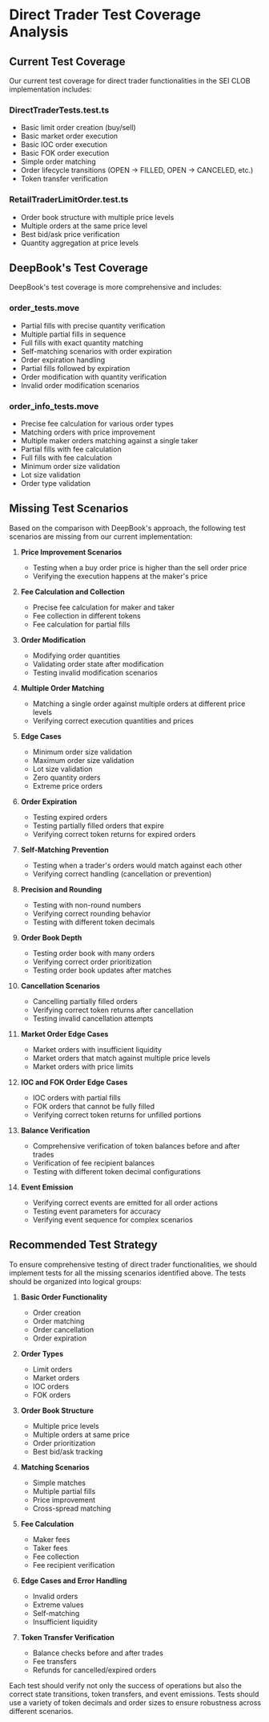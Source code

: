 # Direct Trader Test Coverage Analysis

## Current Test Coverage

Our current test coverage for direct trader functionalities in the SEI CLOB implementation includes:

### DirectTraderTests.test.ts
- Basic limit order creation (buy/sell)
- Basic market order execution
- Basic IOC order execution
- Basic FOK order execution
- Simple order matching
- Order lifecycle transitions (OPEN → FILLED, OPEN → CANCELED, etc.)
- Token transfer verification

### RetailTraderLimitOrder.test.ts
- Order book structure with multiple price levels
- Multiple orders at the same price level
- Best bid/ask price verification
- Quantity aggregation at price levels

## DeepBook's Test Coverage

DeepBook's test coverage is more comprehensive and includes:

### order_tests.move
- Partial fills with precise quantity verification
- Multiple partial fills in sequence
- Full fills with exact quantity matching
- Self-matching scenarios with order expiration
- Order expiration handling
- Partial fills followed by expiration
- Order modification with quantity verification
- Invalid order modification scenarios

### order_info_tests.move
- Precise fee calculation for various order types
- Matching orders with price improvement
- Multiple maker orders matching against a single taker
- Partial fills with fee calculation
- Full fills with fee calculation
- Minimum order size validation
- Lot size validation
- Order type validation

## Missing Test Scenarios

Based on the comparison with DeepBook's approach, the following test scenarios are missing from our current implementation:

1. **Price Improvement Scenarios**
   - Testing when a buy order price is higher than the sell order price
   - Verifying the execution happens at the maker's price

2. **Fee Calculation and Collection**
   - Precise fee calculation for maker and taker
   - Fee collection in different tokens
   - Fee calculation for partial fills

3. **Order Modification**
   - Modifying order quantities
   - Validating order state after modification
   - Testing invalid modification scenarios

4. **Multiple Order Matching**
   - Matching a single order against multiple orders at different price levels
   - Verifying correct execution quantities and prices

5. **Edge Cases**
   - Minimum order size validation
   - Maximum order size validation
   - Lot size validation
   - Zero quantity orders
   - Extreme price orders

6. **Order Expiration**
   - Testing expired orders
   - Testing partially filled orders that expire
   - Verifying correct token returns for expired orders

7. **Self-Matching Prevention**
   - Testing when a trader's orders would match against each other
   - Verifying correct handling (cancellation or prevention)

8. **Precision and Rounding**
   - Testing with non-round numbers
   - Verifying correct rounding behavior
   - Testing with different token decimals

9. **Order Book Depth**
   - Testing order book with many orders
   - Verifying correct order prioritization
   - Testing order book updates after matches

10. **Cancellation Scenarios**
    - Cancelling partially filled orders
    - Verifying correct token returns after cancellation
    - Testing invalid cancellation attempts

11. **Market Order Edge Cases**
    - Market orders with insufficient liquidity
    - Market orders that match against multiple price levels
    - Market orders with price limits

12. **IOC and FOK Order Edge Cases**
    - IOC orders with partial fills
    - FOK orders that cannot be fully filled
    - Verifying correct token returns for unfilled portions

13. **Balance Verification**
    - Comprehensive verification of token balances before and after trades
    - Verification of fee recipient balances
    - Testing with different token decimal configurations

14. **Event Emission**
    - Verifying correct events are emitted for all order actions
    - Testing event parameters for accuracy
    - Verifying event sequence for complex scenarios

## Recommended Test Strategy

To ensure comprehensive testing of direct trader functionalities, we should implement tests for all the missing scenarios identified above. The tests should be organized into logical groups:

1. **Basic Order Functionality**
   - Order creation
   - Order matching
   - Order cancellation
   - Order expiration

2. **Order Types**
   - Limit orders
   - Market orders
   - IOC orders
   - FOK orders

3. **Order Book Structure**
   - Multiple price levels
   - Multiple orders at same price
   - Order prioritization
   - Best bid/ask tracking

4. **Matching Scenarios**
   - Simple matches
   - Multiple partial fills
   - Price improvement
   - Cross-spread matching

5. **Fee Calculation**
   - Maker fees
   - Taker fees
   - Fee collection
   - Fee recipient verification

6. **Edge Cases and Error Handling**
   - Invalid orders
   - Extreme values
   - Self-matching
   - Insufficient liquidity

7. **Token Transfer Verification**
   - Balance checks before and after trades
   - Fee transfers
   - Refunds for cancelled/expired orders

Each test should verify not only the success of operations but also the correct state transitions, token transfers, and event emissions. Tests should use a variety of token decimals and order sizes to ensure robustness across different scenarios.
